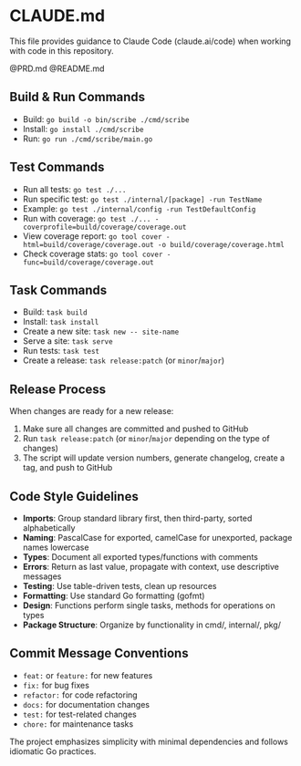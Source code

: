 # CLAUDE.md

This file provides guidance to Claude Code (claude.ai/code) when working with code in this repository.

@PRD.md
@README.md

## Build & Run Commands
- Build: `go build -o bin/scribe ./cmd/scribe`
- Install: `go install ./cmd/scribe`
- Run: `go run ./cmd/scribe/main.go`

## Test Commands
- Run all tests: `go test ./...`
- Run specific test: `go test ./internal/[package] -run TestName`
- Example: `go test ./internal/config -run TestDefaultConfig`
- Run with coverage: `go test ./... -coverprofile=build/coverage/coverage.out`
- View coverage report: `go tool cover -html=build/coverage/coverage.out -o build/coverage/coverage.html`
- Check coverage stats: `go tool cover -func=build/coverage/coverage.out`

## Task Commands
- Build: `task build`
- Install: `task install`
- Create a new site: `task new -- site-name`
- Serve a site: `task serve`
- Run tests: `task test`
- Create a release: `task release:patch` (or `minor`/`major`)

## Release Process
When changes are ready for a new release:
1. Make sure all changes are committed and pushed to GitHub
2. Run `task release:patch` (or `minor`/`major` depending on the type of changes)
3. The script will update version numbers, generate changelog, create a tag, and push to GitHub

## Code Style Guidelines
- **Imports**: Group standard library first, then third-party, sorted alphabetically
- **Naming**: PascalCase for exported, camelCase for unexported, package names lowercase
- **Types**: Document all exported types/functions with comments
- **Errors**: Return as last value, propagate with context, use descriptive messages
- **Testing**: Use table-driven tests, clean up resources
- **Formatting**: Use standard Go formatting (gofmt)
- **Design**: Functions perform single tasks, methods for operations on types
- **Package Structure**: Organize by functionality in cmd/, internal/, pkg/

## Commit Message Conventions
- `feat:` or `feature:` for new features
- `fix:` for bug fixes
- `refactor:` for code refactoring
- `docs:` for documentation changes
- `test:` for test-related changes
- `chore:` for maintenance tasks

The project emphasizes simplicity with minimal dependencies and follows idiomatic Go practices.